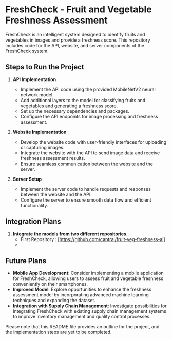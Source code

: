 # FreshCheck - Fruit and Vegetable Freshness Assessment

FreshCheck is an intelligent system designed to identify fruits and vegetables in images and provide a freshness score. This repository includes code for the API, website, and server components of the FreshCheck system.

## Steps to Run the Project

1. **API Implementation**
   - Implement the API code using the provided MobileNetV2 neural network model.
   - Add additional layers to the model for classifying fruits and vegetables and generating a freshness score.
   - Set up the necessary dependencies and packages.
   - Configure the API endpoints for image processing and freshness assessment.

2. **Website Implementation**
   - Develop the website code with user-friendly interfaces for uploading or capturing images.
   - Integrate the website with the API to send image data and receive freshness assessment results.
   - Ensure seamless communication between the website and the server.

3. **Server Setup**
   - Implement the server code to handle requests and responses between the website and the API.
   - Configure the server to ensure smooth data flow and efficient functionality.

## Integration Plans

1. **Integrate the models from two different repositories.**
   - First Repository : [https://github.com/captraj/fruit-veg-freshness-ai]
   - 

## Future Plans
- **Mobile App Development**: Consider implementing a mobile application for FreshCheck, allowing users to assess fruit and vegetable freshness conveniently on their smartphones.
- **Improved Model**: Explore opportunities to enhance the freshness assessment model by incorporating advanced machine learning techniques and expanding the dataset.
- **Integration with Supply Chain Management**: Investigate possibilities for integrating FreshCheck with existing supply chain management systems to improve inventory management and quality control processes.

Please note that this README file provides an outline for the project, and the implementation steps are yet to be completed.
